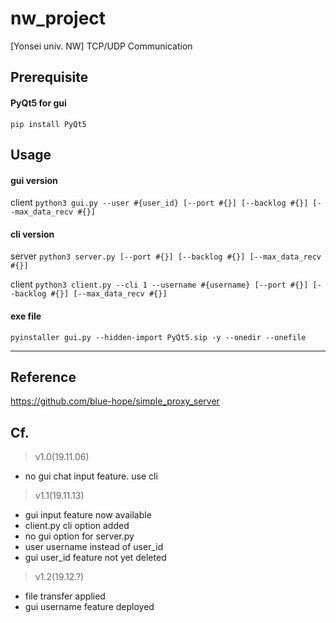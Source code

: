 # nw_project
[Yonsei univ. NW] TCP/UDP Communication

## Prerequisite
#### PyQt5 for gui
```pip install PyQt5```

## Usage
#### gui version
client
```python3 gui.py --user #{user_id} [--port #{}] [--backlog #{}] [--max_data_recv #{}]```

#### cli version
server
```python3 server.py [--port #{}] [--backlog #{}] [--max_data_recv #{}]```

client
```python3 client.py --cli 1 --username #{username} [--port #{}] [--backlog #{}] [--max_data_recv #{}]```

#### exe file
```pyinstaller gui.py --hidden-import PyQt5.sip -y --onedir --onefile```

* * *
## Reference
https://github.com/blue-hope/simple_proxy_server

## Cf.
> v1.0(19.11.06) 
- no gui chat input feature. use cli

> v1.1(19.11.13) 
- gui input feature now available
- client.py cli option added
- no gui option for server.py
- user username instead of user_id
- gui user_id feature not yet deleted

> v1.2(19.12.?)
- file transfer applied
- gui username feature deployed
